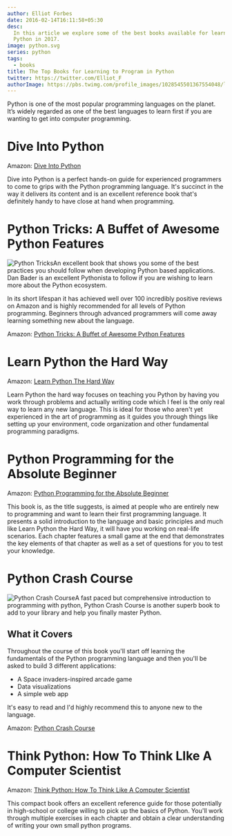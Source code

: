 ```yaml
---
author: Elliot Forbes
date: 2016-02-14T16:11:58+05:30
desc:
  In this article we explore some of the best books available for learning
  Python in 2017.
image: python.svg
series: python
tags:
  - books
title: The Top Books for Learning to Program in Python
twitter: https://twitter.com/Elliot_F
authorImage: https://pbs.twimg.com/profile_images/1028545501367554048/lzr43cQv_400x400.jpg
---
```


Python is one of the most popular programming languages on the planet. It’s
widely regarded as one of the best languages to learn first if you are wanting
to get into computer programming.

# Dive Into Python

<div class="amazon-link">Amazon: <a href="https://www.amazon.com/Dive-into-Python-Mark-Pilgrim/dp/1430224150/ref=as_li_ss_tl?ie=UTF8&qid=1483302655&sr=8-1&keywords=dive+into+python&linkCode=ll1&tag=gadgetedgecom-20&linkId=4bc988ee5a4ddbdeffb417649e407e21">Dive Into Python</a></div>

Dive into Python is a perfect hands-on guide for experienced programmers to come
to grips with the Python programming language. It's succinct in the way it
delivers its content and is an excellent reference book that's definitely handy
to have close at hand when programming.

# Python Tricks: A Buffet of Awesome Python Features

<p><img alt="Python Tricks" src="https://images.tutorialedge.net/books/python-tricks.jpg" class="book-img" />An excellent book that shows you some of the best practices you should follow when developing Python based applications. Dan Bader is an excellent Pythonista to follow if you are wishing to learn more about the Python ecosystem. </p>

In its short lifespan it has achieved well over 100 incredibly positive reviews
on Amazon and is highly recommended for all levels of Python programming.
Beginners through advanced programmers will come away learning something new
about the language.

<div class="amazon-link">
Amazon: <a href="http://amzn.to/2CkgTxq">Python Tricks: A Buffet of Awesome Python Features</a>
</div>

# Learn Python the Hard Way

<div class="amazon-link">
Amazon: <a href="http://amzn.to/2i00V1p">Learn Python The Hard Way</a>
</div>

Learn Python the hard way focuses on teaching you Python by having you work
through problems and actually writing code which I feel is the only real way to
learn any new language. This is ideal for those who aren't yet experienced in
the art of programming as it guides you through things like setting up your
environment, code organization and other fundamental programming paradigms.

# Python Programming for the Absolute Beginner

<div class="amazon-link">
Amazon: <a href="http://amzn.to/2hHMsLt">Python Programming for the Absolute Beginner</a>
</div>

This book is, as the title suggests, is aimed at people who are entirely new to
programming and want to learn their first programming language. It presents a
solid introduction to the language and basic principles and much like Learn
Python the Hard Way, it will have you working on real-life scenarios. Each
chapter features a small game at the end that demonstrates the key elements of
that chapter as well as a set of questions for you to test your knowledge.

# Python Crash Course

<p><img alt="Python Crash Course" src="https://images.tutorialedge.net/books/python-crash-course.jpg" class="book-img" />A fast paced but comprehensive introduction to programming with python, Python Crash Course is another superb book to add to your library and help you finally master Python. </p>

## What it Covers

Throughout the course of this book you'll start off learning the fundamentals of
the Python programming language and then you'll be asked to build 3 different
applications:

- A Space invaders-inspired arcade game
- Data visualizations
- A simple web app

It's easy to read and I'd highly recommend this to anyone new to the language.

<div class="amazon-link">
Amazon: <a href="http://amzn.to/2hHtaEi">Python Crash Course</a>
</div>

# Think Python: How To Think LIke A Computer Scientist

<div class="amazon-link">
Amazon: <a href="http://amzn.to/2iVVbd1">Think Python: How To Think Like A Computer Scientist</a>
</div>

This compact book offers an excellent reference guide for those potentially in
high-school or college willing to pick up the basics of Python. You'll work
through multiple exercises in each chapter and obtain a clear understanding of
writing your own small python programs.
